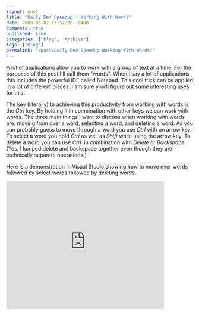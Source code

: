 ```yaml
---
layout: post
title: "Daily Dev Speedup - Working With Words"
date: 2009-06-02 15:52:00 -0400
comments: true
published: true
categories: ["blog", "Archive"]
tags: ["Blog"]
permalink: "/post/Daily-Dev-Speedup-Working-With-Words/"
---
```

<!-- more -->



<p>A lot of applications allow you to work with a group of text at a time. For the purposes of this post I'll call them "words". When I say a lot of applications this includes the powerful IDE called Notepad. This cool trick can be applied in a lot of different places. I am sure you'll figure out some interesting uses for this.</p>
<p>The key (literally) to achieving this productivity from working with words is the <em>Ctrl</em> key. By holding it in combination with other keys we can work with words. The three main things I want to discuss when working with words are: moving from over a word, selecting a word, and deleting a word. As you can probably guess to move through a word you use <em>Ctrl</em> with an arrow key. To select a word you hold <em>Ctrl</em> as well as <em>Shift</em> while using the arrow key. To delete a word you can use <em>Ctrl</em>&nbsp; in combination with <em>Delete</em> or <em>Backspace</em>. (Yes, I lumped delete and backspace together even though they are technically separate operations.)</p>
<p>Here is a demonstration in Visual Studio showing how to move over words followed by select words followed by deleting words.</p>
<p><embed type="application/x-shockwave-flash" width="425" height="344" src="http://www.youtube.com/v/PzCKiS0RE-U&amp;hl=en&amp;fs=1" allowfullscreen="true" allowscriptaccess="always"></embed></p>
